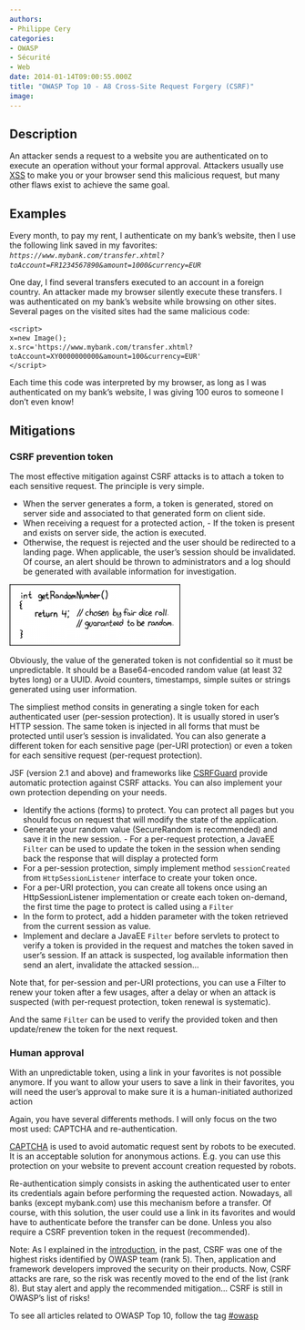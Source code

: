 ```yaml
---
authors:
- Philippe Cery
categories:
- OWASP
- Sécurité
- Web
date: 2014-01-14T09:00:55.000Z
title: "OWASP Top 10 - A8 Cross-Site Request Forgery (CSRF)"
image: 
---
```


## Description

An attacker sends a request to a website you are authenticated on to execute an operation without your formal approval.
 Attackers usually use [XSS](http://blog.ippon.fr/2013/10/28/owasp-top-10-a3/ "A3 Cross-Site Scripting (XSS)") to make you or your browser send this malicious request, but many other flaws exist to achieve the same goal.

## Examples

Every month, to pay my rent, I authenticate on my bank’s website, then I use the following link saved in my favorites:
*`https://www.mybank.com/transfer.xhtml?toAccount=FR1234567890&amount=1000&currency=EUR`*

One day, I find several transfers executed to an account in a foreign country.
 An attacker made my browser silently execute these transfers. I was authenticated on my bank’s website while browsing on other sites. Several pages on the visited sites had the same malicious code:
```language-html
<script>
x=new Image();
x.src='https://www.mybank.com/transfer.xhtml?toAccount=XY0000000000&amount=100&currency=EUR'
</script>
```

 Each time this code was interpreted by my browser, as long as I was authenticated on my bank’s website, I was giving 100 euros to someone I don’t even know!

## Mitigations

### CSRF prevention token

The most effective mitigation against CSRF attacks is to attach a token to each sensitive request. The principle is very simple.

- When the server generates a form, a token is generated, stored on server side and associated to that generated form on client side.
- When receiving a request for a protected action, - If the token is present and exists on server side, the action is executed.
- Otherwise, the request is rejected and the user should be redirected to a landing page. When applicable, the user’s session should be invalidated. Of course, an alert should be thrown to administrators and a log should be generated with available information for investigation.

![source: xkcd.com](https://raw.githubusercontent.com/ippontech/blog-usa/master/images/2016/12/random_number-300x108.png)

Obviously, the value of the generated token is not confidential so it must be unpredictable. It should be a Base64-encoded random value (at least 32 bytes long) or a UUID. Avoid counters, timestamps, simple suites or strings generated using user information.

The simpliest method consits in generating a single token for each authenticated user (per-session protection). It is usually stored in user’s HTTP session. The same token is injected in all forms that must be protected until user’s session is invalidated. You can also generate a different token for each sensitive page (per-URI protection) or even a token for each sensitive request (per-request protection).

JSF (version 2.1 and above) and frameworks like [CSRFGuard](https://www.owasp.org/index.php/Category:OWASP_CSRFGuard_Project "CSRFGuard") provide automatic protection against CSRF attacks.
 You can also implement your own protection depending on your needs.

- Identify the actions (forms) to protect. You can protect all pages but you should focus on request that will modify the state of the application.
- Generate your random value (SecureRandom is recommended) and save it in the new session. - For a per-request protection, a JavaEE `Filter` can be used to update the token in the session when sending back the response that will display a protected form
- For a per-session protection, simply implement method `sessionCreated` from `HttpSessionListener` interface to create your token once.
- For a per-URI protection, you can create all tokens once using an HttpSessionListener implementation or create each token on-demand, the first time the page to protect is called using a `Filter`
- In the form to protect, add a hidden parameter with the token retrieved from the current session as value.
- Implement and declare a JavaEE `Filter` before servlets to protect to verify a token is provided in the request and matches the token saved in user’s session. If an attack is suspected, log available information then send an alert, invalidate the attacked session…

Note that, for per-session and per-URI protections, you can use a Filter to renew your token after a few usages, after a delay or when an attack is suspected (with per-request protection, token renewal is systematic).

And the same `Filter` can be used to verify the provided token and then update/renew the token for the next request.

### Human approval

With an unpredictable token, using a link in your favorites is not possible anymore. If you want to allow your users to save a link in their favorites, you will need the user’s approval to make sure it is a human-initiated authorized action

Again, you have several differents methods. I will only focus on the two most used: CAPTCHA and re-authentication.

[CAPTCHA](http://en.wikipedia.org/wiki/CAPTCHA "CAPTCHA (Wikipedia)") is used to avoid automatic request sent by robots to be executed. It is an acceptable solution for anonymous actions.
 E.g. you can use this protection on your website to prevent account creation requested by robots.

Re-authentication simply consists in asking the authenticated user to enter its credentials again before performing the requested action. Nowadays, all banks (except mybank.com) use this mechanism before a transfer. Of course, with this solution, the user could use a link in its favorites and would have to authenticate before the transfer can be done. Unless you also require a CSRF prevention token in the request (recommended).

Note: As I explained in the [introduction](https://blog.ippon.tech/owasp-top-10-introduction/ "OWASP Top 10 - Introduction"), in the past, CSRF was one of the highest risks identified by OWASP team (rank 5). Then, application and framework developers improved the security on their products. Now, CSRF attacks are rare, so the risk was recently moved to the end of the list (rank 8). But stay alert and apply the recommended mitigation… CSRF is still in OWASP’s list of risks!

To see all articles related to OWASP Top 10, follow the tag [#owasp](https://blog.ippon.tech/tag/owasp/ "OWASP Top 10")
